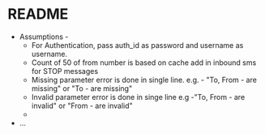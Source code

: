 # README

* Assumptions -
  - For Authentication, pass auth_id as password and username as username.
  - Count of 50 of from number is based on cache add in inbound sms for STOP messages
  - Missing parameter error is done in single line. e.g. - "To, From - are missing" or "To - are missing"
  - Invalid parameter error is done in singe line e.g -"To, From - are invalid" or "From - are invalid"
  - 
* ...
